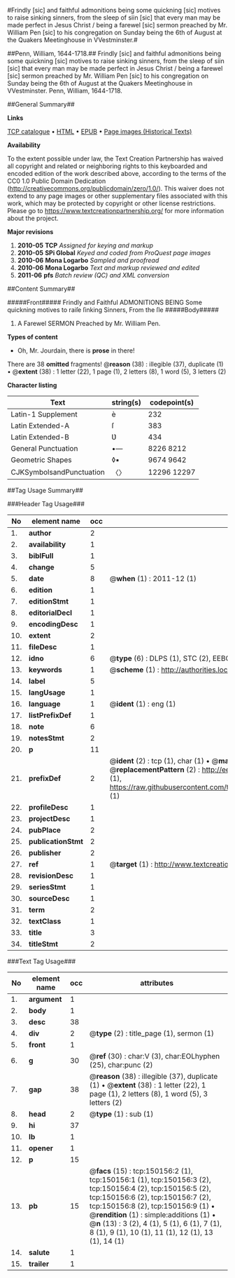 #Frindly [sic] and faithful admonitions being some quickning [sic] motives to raise sinking sinners, from the sleep of siin [sic] that every man may be made perfect in Jesus Christ / being a farewel [sic] sermon preached by Mr. William Pen [sic] to his congregation on Sunday being the 6th of August at the Quakers Meetinghouse in VVestminster.#

##Penn, William, 1644-1718.##
Frindly [sic] and faithful admonitions being some quickning [sic] motives to raise sinking sinners, from the sleep of siin [sic] that every man may be made perfect in Jesus Christ / being a farewel [sic] sermon preached by Mr. William Pen [sic] to his congregation on Sunday being the 6th of August at the Quakers Meetinghouse in VVestminster.
Penn, William, 1644-1718.

##General Summary##

**Links**

[TCP catalogue](http://www.ota.ox.ac.uk/tcp/)  • 
[HTML](http://tei.it.ox.ac.uk/tcp/Texts-HTML/free/A90/A90412.html)  • 
[EPUB](http://tei.it.ox.ac.uk/tcp/Texts-EPUB/free/A90/A90412.epub) • 
[Page images (Historical Texts)](https://historicaltexts.jisc.ac.uk/eebo-36272981e)

**Availability**

To the extent possible under law, the Text Creation Partnership has waived all copyright and related or neighboring rights to this keyboarded and encoded edition of the work described above, according to the terms of the CC0 1.0 Public Domain Dedication (http://creativecommons.org/publicdomain/zero/1.0/). This waiver does not extend to any page images or other supplementary files associated with this work, which may be protected by copyright or other license restrictions. Please go to https://www.textcreationpartnership.org/ for more information about the project.

**Major revisions**

1. __2010-05__ __TCP__ *Assigned for keying and markup*
1. __2010-05__ __SPi Global__ *Keyed and coded from ProQuest page images*
1. __2010-06__ __Mona Logarbo__ *Sampled and proofread*
1. __2010-06__ __Mona Logarbo__ *Text and markup reviewed and edited*
1. __2011-06__ __pfs__ *Batch review (QC) and XML conversion*

##Content Summary##

#####Front#####
Frindly and Faithful ADMONITIONS BEING Some quickning motives to raiſe ſinking Sinners, From the ſle
#####Body#####

1. A Farewel SERMON
Preached by Mr. William Pen.

**Types of content**

  * Oh, Mr. Jourdain, there is **prose** in there!

There are 38 **omitted** fragments! 
 @__reason__ (38) : illegible (37), duplicate (1)  •  @__extent__ (38) : 1 letter (22), 1 page (1), 2 letters (8), 1 word (5), 3 letters (2)

**Character listing**


|Text|string(s)|codepoint(s)|
|---|---|---|
|Latin-1 Supplement|è|232|
|Latin Extended-A|ſ|383|
|Latin Extended-B|Ʋ|434|
|General Punctuation|•—|8226 8212|
|Geometric Shapes|◊▪|9674 9642|
|CJKSymbolsandPunctuation|〈〉|12296 12297|

##Tag Usage Summary##

###Header Tag Usage###

|No|element name|occ|attributes|
|---|---|---|---|
|1.|__author__|2||
|2.|__availability__|1||
|3.|__biblFull__|1||
|4.|__change__|5||
|5.|__date__|8| @__when__ (1) : 2011-12 (1)|
|6.|__edition__|1||
|7.|__editionStmt__|1||
|8.|__editorialDecl__|1||
|9.|__encodingDesc__|1||
|10.|__extent__|2||
|11.|__fileDesc__|1||
|12.|__idno__|6| @__type__ (6) : DLPS (1), STC (2), EEBO-CITATION (1), OCLC (1), VID (1)|
|13.|__keywords__|1| @__scheme__ (1) : http://authorities.loc.gov/ (1)|
|14.|__label__|5||
|15.|__langUsage__|1||
|16.|__language__|1| @__ident__ (1) : eng (1)|
|17.|__listPrefixDef__|1||
|18.|__note__|6||
|19.|__notesStmt__|2||
|20.|__p__|11||
|21.|__prefixDef__|2| @__ident__ (2) : tcp (1), char (1)  •  @__matchPattern__ (2) : ([0-9\-]+):([0-9IVX]+) (1), (.+) (1)  •  @__replacementPattern__ (2) : http://eebo.chadwyck.com/downloadtiff?vid=$1&page=$2 (1), https://raw.githubusercontent.com/textcreationpartnership/Texts/master/tcpchars.xml#$1 (1)|
|22.|__profileDesc__|1||
|23.|__projectDesc__|1||
|24.|__pubPlace__|2||
|25.|__publicationStmt__|2||
|26.|__publisher__|2||
|27.|__ref__|1| @__target__ (1) : http://www.textcreationpartnership.org/docs/. (1)|
|28.|__revisionDesc__|1||
|29.|__seriesStmt__|1||
|30.|__sourceDesc__|1||
|31.|__term__|2||
|32.|__textClass__|1||
|33.|__title__|3||
|34.|__titleStmt__|2||


###Text Tag Usage###

|No|element name|occ|attributes|
|---|---|---|---|
|1.|__argument__|1||
|2.|__body__|1||
|3.|__desc__|38||
|4.|__div__|2| @__type__ (2) : title_page (1), sermon (1)|
|5.|__front__|1||
|6.|__g__|30| @__ref__ (30) : char:V (3), char:EOLhyphen (25), char:punc (2)|
|7.|__gap__|38| @__reason__ (38) : illegible (37), duplicate (1)  •  @__extent__ (38) : 1 letter (22), 1 page (1), 2 letters (8), 1 word (5), 3 letters (2)|
|8.|__head__|2| @__type__ (1) : sub (1)|
|9.|__hi__|37||
|10.|__lb__|1||
|11.|__opener__|1||
|12.|__p__|15||
|13.|__pb__|15| @__facs__ (15) : tcp:150156:2 (1), tcp:150156:1 (1), tcp:150156:3 (2), tcp:150156:4 (2), tcp:150156:5 (2), tcp:150156:6 (2), tcp:150156:7 (2), tcp:150156:8 (2), tcp:150156:9 (1)  •  @__rendition__ (1) : simple:additions (1)  •  @__n__ (13) : 3 (2), 4 (1), 5 (1), 6 (1), 7 (1), 8 (1), 9 (1), 10 (1), 11 (1), 12 (1), 13 (1), 14 (1)|
|14.|__salute__|1||
|15.|__trailer__|1||
